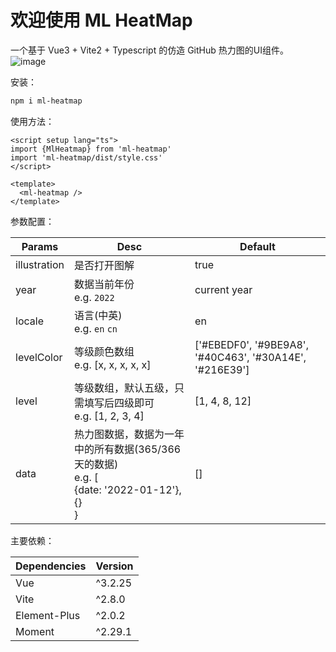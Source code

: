 # 欢迎使用 ML HeatMap

一个基于 Vue3 + Vite2 + Typescript 的仿造 GitHub 热力图的UI组件。
![image](https://user-images.githubusercontent.com/34913418/154430134-81e5bffc-206f-4885-bf5a-705c5ddbfcc2.png)

安装：

```bash
npm i ml-heatmap
```

使用方法：

```vue
<script setup lang="ts">
import {MlHeatmap} from 'ml-heatmap'
import 'ml-heatmap/dist/style.css'
</script>

<template>
  <ml-heatmap />
</template>
```

参数配置：

| Params       | Desc                                                         | Default                                                 |
| ------------ | ------------------------------------------------------------ | ------------------------------------------------------- |
| illustration | 是否打开图解                                                 | true                                                    |
| year         | 数据当前年份<br />e.g. `2022`                                | current year                                            |
| locale       | 语言(中英)<br />e.g. `en` `cn`                               | en                                                      |
| levelColor   | 等级颜色数组<br />e.g. [x, x, x, x, x]                       | ['#EBEDF0', '#9BE9A8', '#40C463', '#30A14E', '#216E39'] |
| level        | 等级数组，默认五级，只需填写后四级即可<br />e.g. [1, 2, 3, 4] | [1, 4, 8, 12]                                           |
| data         | 热力图数据，数据为一年中的所有数据(365/366天的数据)<br />e.g. [<br />{date: '2022-01-12'}, {}<br />} | []                                                      |



主要依赖：

| Dependencies | Version |
| :----------- | ------- |
| Vue          | ^3.2.25 |
| Vite         | ^2.8.0  |
| Element-Plus | ^2.0.2  |
| Moment       | ^2.29.1 |



